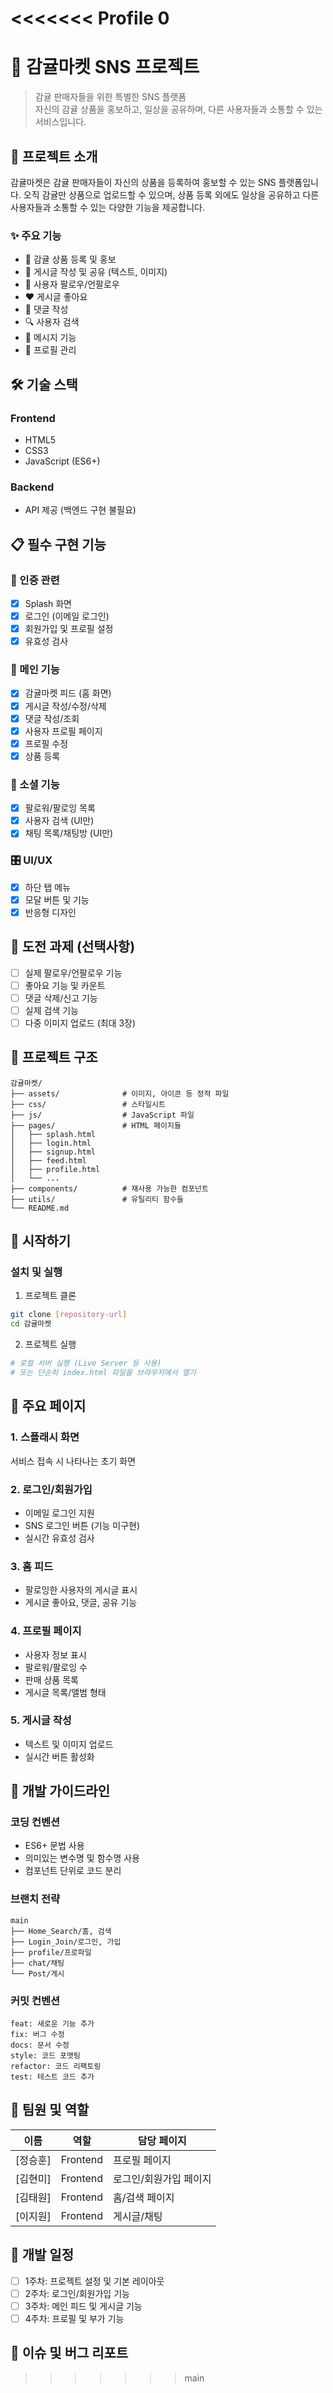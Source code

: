 <<<<<<< Profile
0
=======
# 🍊 감귤마켓 SNS 프로젝트

> 감귤 판매자들을 위한 특별한 SNS 플랫폼  
> 자신의 감귤 상품을 홍보하고, 일상을 공유하며, 다른 사용자들과 소통할 수 있는 서비스입니다.

## 📖 프로젝트 소개

감귤마켓은 감귤 판매자들이 자신의 상품을 등록하여 홍보할 수 있는 SNS 플랫폼입니다. 오직 감귤만 상품으로 업로드할 수 있으며, 상품 등록 외에도 일상을 공유하고 다른 사용자들과 소통할 수 있는 다양한 기능을 제공합니다.

### ✨ 주요 기능

- 🍊 감귤 상품 등록 및 홍보
- 📝 게시글 작성 및 공유 (텍스트, 이미지)
- 👥 사용자 팔로우/언팔로우
- ❤️ 게시글 좋아요
- 💬 댓글 작성
- 🔍 사용자 검색
- 💌 메시지 기능
- 👤 프로필 관리

## 🛠️ 기술 스택

### Frontend
- HTML5
- CSS3
- JavaScript (ES6+)

### Backend
- API 제공 (백엔드 구현 불필요)

## 📋 필수 구현 기능

### 🔐 인증 관련
- [x] Splash 화면
- [x] 로그인 (이메일 로그인)
- [x] 회원가입 및 프로필 설정
- [x] 유효성 검사

### 📱 메인 기능
- [x] 감귤마켓 피드 (홈 화면)
- [x] 게시글 작성/수정/삭제
- [x] 댓글 작성/조회
- [x] 사용자 프로필 페이지
- [x] 프로필 수정
- [x] 상품 등록

### 👥 소셜 기능
- [x] 팔로워/팔로잉 목록
- [x] 사용자 검색 (UI만)
- [x] 채팅 목록/채팅방 (UI만)

### 🎛️ UI/UX
- [x] 하단 탭 메뉴
- [x] 모달 버튼 및 기능
- [x] 반응형 디자인

## 🎯 도전 과제 (선택사항)

- [ ] 실제 팔로우/언팔로우 기능
- [ ] 좋아요 기능 및 카운트
- [ ] 댓글 삭제/신고 기능
- [ ] 실제 검색 기능
- [ ] 다중 이미지 업로드 (최대 3장)

## 📁 프로젝트 구조

```
감귤마켓/
├── assets/              # 이미지, 아이콘 등 정적 파일
├── css/                 # 스타일시트
├── js/                  # JavaScript 파일
├── pages/               # HTML 페이지들
│   ├── splash.html
│   ├── login.html
│   ├── signup.html
│   ├── feed.html
│   ├── profile.html
│   └── ...
├── components/          # 재사용 가능한 컴포넌트
├── utils/               # 유틸리티 함수들
└── README.md
```

## 🚀 시작하기

### 설치 및 실행

1. 프로젝트 클론
```bash
git clone [repository-url]
cd 감귤마켓
```

2. 프로젝트 실행
```bash
# 로컬 서버 실행 (Live Server 등 사용)
# 또는 단순히 index.html 파일을 브라우저에서 열기
```

## 📱 주요 페이지

### 1. 스플래시 화면
서비스 접속 시 나타나는 초기 화면

### 2. 로그인/회원가입
- 이메일 로그인 지원
- SNS 로그인 버튼 (기능 미구현)
- 실시간 유효성 검사

### 3. 홈 피드
- 팔로잉한 사용자의 게시글 표시
- 게시글 좋아요, 댓글, 공유 기능

### 4. 프로필 페이지
- 사용자 정보 표시
- 팔로워/팔로잉 수
- 판매 상품 목록
- 게시글 목록/앨범 형태

### 5. 게시글 작성
- 텍스트 및 이미지 업로드
- 실시간 버튼 활성화

## 🔧 개발 가이드라인

### 코딩 컨벤션
- ES6+ 문법 사용
- 의미있는 변수명 및 함수명 사용
- 컴포넌트 단위로 코드 분리

### 브랜치 전략
```
main
├── Home_Search/홈, 검색
├── Login_Join/로그인, 가입
├── profile/프로파일
├── chat/채팅
└── Post/게시
```

### 커밋 컨벤션
```
feat: 새로운 기능 추가
fix: 버그 수정
docs: 문서 수정
style: 코드 포맷팅
refactor: 코드 리팩토링
test: 테스트 코드 추가
```

## 👥 팀원 및 역할

| 이름 | 역할 | 담당 페이지 |
|------|------|-------------|
| [정승훈] | Frontend | 프로필 페이지 |
| [김현미] | Frontend | 로그인/회원가입 페이지 |
| [김태원] | Frontend | 홈/검색 페이지 |
| [이지원] | Frontend | 게시글/채팅 |

## 📅 개발 일정

- [ ] 1주차: 프로젝트 설정 및 기본 레이아웃
- [ ] 2주차: 로그인/회원가입 기능
- [ ] 3주차: 메인 피드 및 게시글 기능
- [ ] 4주차: 프로필 및 부가 기능

## 🐛 이슈 및 버그 리포트


>>>>>>> main
